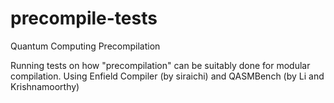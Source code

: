 # precompile-tests
Quantum Computing Precompilation

Running tests on how "precompilation" can be suitably done for modular compilation. Using Enfield Compiler (by siraichi) and QASMBench (by Li and Krishnamoorthy)
